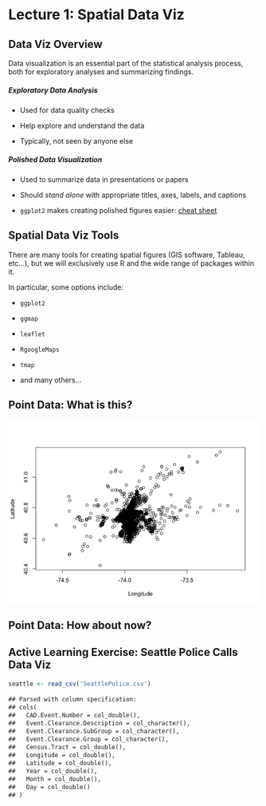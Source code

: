Lecture 1: Spatial Data Viz
================

## Data Viz Overview

Data visualization is an essential part of the statistical analysis
process, both for exploratory analyses and summarizing findings.

##### Exploratory Data Analysis

  - Used for data quality checks

  - Help explore and understand the data

  - Typically, not seen by anyone else

##### Polished Data Visualization

  - Used to summarize data in presentations or papers

  - Should *stand alone* with appropriate titles, axes, labels, and
    captions

  - `ggplot2` makes creating polished figures easier: [cheat
    sheet](https://www.rstudio.com/wp-content/uploads/2016/11/ggplot2-cheatsheet-2.1.pdf)

## Spatial Data Viz Tools

There are many tools for creating spatial figures (GIS software,
Tableau, etc…), but we will exclusively use R and the wide range of
packages within it.

In particular, some options include:

  - `ggplot2`

  - `ggmap`

  - `leaflet`

  - `RgoogleMaps`

  - `tmap`

  - and many
others…

## Point Data: What is this?

<img src="index_files/figure-gfm/unnamed-chunk-1-1.png" style="display: block; margin: auto;" />

## Point Data: How about now?

## Active Learning Exercise: Seattle Police Calls Data Viz

``` r
seattle <- read_csv('SeattlePolice.csv')
```

    ## Parsed with column specification:
    ## cols(
    ##   CAD.Event.Number = col_double(),
    ##   Event.Clearance.Description = col_character(),
    ##   Event.Clearance.SubGroup = col_character(),
    ##   Event.Clearance.Group = col_character(),
    ##   Census.Tract = col_double(),
    ##   Longitude = col_double(),
    ##   Latitude = col_double(),
    ##   Year = col_double(),
    ##   Month = col_double(),
    ##   Day = col_double()
    ## )
